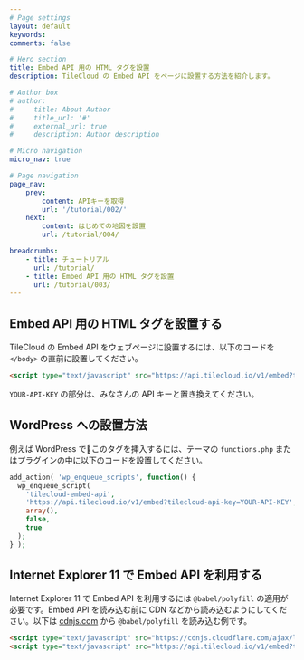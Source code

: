 ```yaml
---
# Page settings
layout: default
keywords:
comments: false

# Hero section
title: Embed API 用の HTML タグを設置
description: TileCloud の Embed API をページに設置する方法を紹介します。

# Author box
# author:
#     title: About Author
#     title_url: '#'
#     external_url: true
#     description: Author description

# Micro navigation
micro_nav: true

# Page navigation
page_nav:
    prev:
        content: APIキーを取得
        url: '/tutorial/002/'
    next:
        content: はじめての地図を設置
        url: /tutorial/004/

breadcrumbs:
    - title: チュートリアル
      url: /tutorial/
    - title: Embed API 用の HTML タグを設置
      url: /tutorial/003/
---
```


## Embed API 用の HTML タグを設置する

TileCloud の Embed API をウェブページに設置するには、以下のコードを `</body>` の直前に設置してください。

```html
<script type="text/javascript" src="https://api.tilecloud.io/v1/embed?tilecloud-api-key=YOUR-API-KEY"></script>
```

`YOUR-API-KEY` の部分は、みなさんの API キーと置き換えてください。

## WordPress への設置方法

例えば WordPress でこのタグを挿入するには、テーマの `functions.php` またはプラグインの中に以下のコードを設置してください。

```php
add_action( 'wp_enqueue_scripts', function() {
  wp_enqueue_script(
    'tilecloud-embed-api',
    'https://api.tilecloud.io/v1/embed?tilecloud-api-key=YOUR-API-KEY',
    array(),
    false,
    true
  );
} );
```

## Internet Explorer 11 で Embed API を利用する

Internet Explorer 11 で Embed API を利用するには `@babel/polyfill` の適用が必要です。Embed API を読み込む前に CDN などから読み込むようにしてください。以下は [cdnjs.com](https://cdnjs.com/libraries/babel-polyfill) から `@babel/polyfill` を読み込む例です。

```html
<script type="text/javascript" src="https://cdnjs.cloudflare.com/ajax/libs/babel-polyfill/7.4.3/polyfill.min.js"></script>
<script type="text/javascript" src="https://api.tilecloud.io/v1/embed?tilecloud-api-key=YOUR-API-KEY"></script>
```
